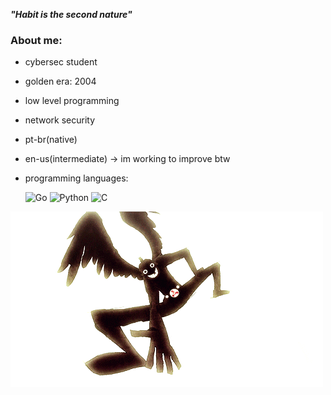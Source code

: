 ***"Habit is the second nature"***

### About me:
- cybersec student 
- golden era: 2004
- low level programming
- network security
- pt-br(native)
- en-us(intermediate) -> im working to improve btw
- programming languages:

   ![Go](https://img.shields.io/badge/go-%2300ADD8.svg?style=for-the-badge&logo=go&logoColor=white) ![Python](https://img.shields.io/badge/python-3670A0?style=for-the-badge&logo=python&logoColor=ffdd54)   ![C](https://img.shields.io/badge/c-%2300599C.svg?style=for-the-badge&logo=&logoColor=white)

![hero](the_hero_appears.gif)


